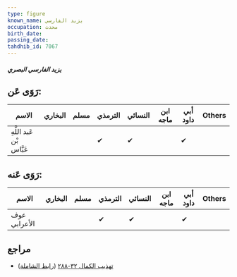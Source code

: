 ```yaml
---
type: figure
known_name: يزيد الفارسي
occupation: محدث
birth_date:
passing_date:
tahdhib_id: 7067
---
```

##### يزيد الفارسي البصري

## رَوَى عَن:
| الاسم                    | البخاري | مسلم | الترمذي | النسائي | ابن ماجه | أبي داود | Others |
| ------------------------ | ------- | ---- | ------- | ------- | -------- | -------- | ------ |
| عَبد اللَّهِ بْن عَبَّاس |         |      | ✔       | ✔       |          | ✔        |        |
## رَوَى عَنه:
| الاسم        | البخاري | مسلم | الترمذي | النسائي | ابن ماجه | أبي داود | Others |
| ------------ | ------- | ---- | ------- | ------- | -------- | -------- | ------ |
| عوف الأعرابي |         |      | ✔       | ✔       |          | ✔        |        |
## مراجع
- [تهذيب الكمال ٣٢-٢٨٨](obsidian://open?vault=Tahdhib-al-Kamal&file=Figures/٧٠٦٧-يزيد%20الفارسي%20البصري) ([رابط الشاملة](https://shamela.ws/book/3722/17402))